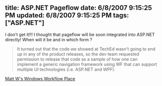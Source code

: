 title: ASP.NET Pageflow
date: 6/8/2007 9:15:25 PM
updated: 6/8/2007 9:15:25 PM
tags: ["ASP.NET"]
---
I don't get it!!! I thought that pageflow will be soon integrated into ASP.NET directly! When will it be and in which form ?

> It turned out that the code we showed at TechEd wasn't going to end up in any of the product releases, so the dev team requested permission to release that code as a sample of how one can implement a generic navigation framework using WF that can support multiple UI technologies (i.e. ASP.NET and WPF). 

[Matt W's Windows Workflow Place](http://blogs.msdn.com/mwinkle/default.aspx)
